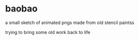 # baobao

a small sketch of animated pngs made from old stencil paintss

trying to bring some old work back to life
